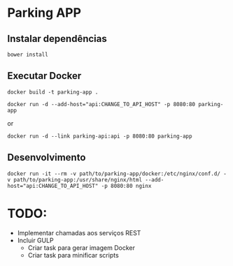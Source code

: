 # Parking APP

## Instalar dependências
`bower install`

## Executar Docker
`docker build -t parking-app .`

`docker run -d --add-host="api:CHANGE_TO_API_HOST" -p 8080:80 parking-app`

or

`docker run -d --link parking-api:api -p 8080:80 parking-app`

## Desenvolvimento
`docker run -it --rm -v path/to/parking-app/docker:/etc/nginx/conf.d/ -v path/to/parking-app:/usr/share/nginx/html --add-host="api:CHANGE_TO_API_HOST" -p 8080:80 nginx`



# TODO:
- Implementar chamadas aos serviços REST
- Incluir GULP
    - Criar task para gerar imagem Docker
    - Criar task para minificar scripts